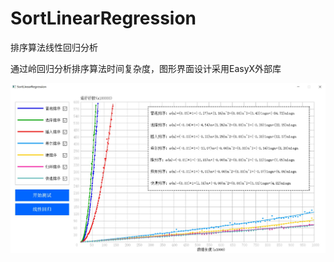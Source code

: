 # SortLinearRegression
排序算法线性回归分析

通过岭回归分析排序算法时间复杂度，图形界面设计采用EasyX外部库

![preview](https://raw.githubusercontent.com/WongAo/SortLinearRegression/master/image/preview.jpg)
